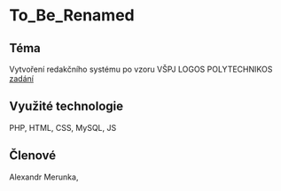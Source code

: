 # To_Be_Renamed

## Téma
Vytvoření redakčního systému po vzoru VŠPJ LOGOS POLYTECHNIKOS [zadání](file.pdf)

## Využité technologie
PHP, HTML, CSS, MySQL, JS

## Členové
Alexandr Merunka,
